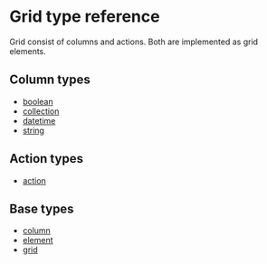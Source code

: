 Grid type reference
===================

Grid consist of columns and actions. Both are implemented as grid elements.

## Column types

* [boolean](boolean.md)
* [collection](collection.md)
* [datetime](datetime.md)
* [string](string.md)

## Action types

* [action](action.md)

## Base types

* [column](column.md)
* [element](element.md)
* [grid](grid.md)
